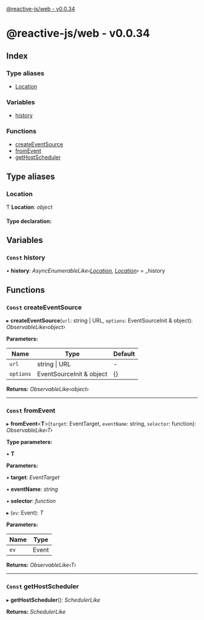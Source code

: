 [@reactive-js/web - v0.0.34](README.md)

# @reactive-js/web - v0.0.34

## Index

### Type aliases

* [Location](README.md#location)

### Variables

* [history](README.md#const-history)

### Functions

* [createEventSource](README.md#const-createeventsource)
* [fromEvent](README.md#const-fromevent)
* [getHostScheduler](README.md#const-gethostscheduler)

## Type aliases

###  Location

Ƭ **Location**: *object*

#### Type declaration:

## Variables

### `Const` history

• **history**: *AsyncEnumerableLike‹[Location](README.md#location), [Location](README.md#location)›* =  _history

## Functions

### `Const` createEventSource

▸ **createEventSource**(`url`: string | URL, `options`: EventSourceInit & object): *ObservableLike‹object›*

**Parameters:**

Name | Type | Default |
------ | ------ | ------ |
`url` | string &#124; URL | - |
`options` | EventSourceInit & object |  {} |

**Returns:** *ObservableLike‹object›*

___

### `Const` fromEvent

▸ **fromEvent**<**T**>(`target`: EventTarget, `eventName`: string, `selector`: function): *ObservableLike‹T›*

**Type parameters:**

▪ **T**

**Parameters:**

▪ **target**: *EventTarget*

▪ **eventName**: *string*

▪ **selector**: *function*

▸ (`ev`: Event): *T*

**Parameters:**

Name | Type |
------ | ------ |
`ev` | Event |

**Returns:** *ObservableLike‹T›*

___

### `Const` getHostScheduler

▸ **getHostScheduler**(): *SchedulerLike*

**Returns:** *SchedulerLike*
